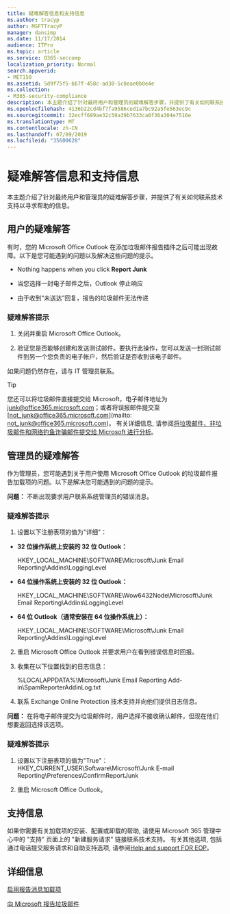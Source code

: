 ```yaml
---
title: 疑难解答信息和支持信息
ms.author: tracyp
author: MSFTTracyP
manager: dansimp
ms.date: 11/17/2014
audience: ITPro
ms.topic: article
ms.service: O365-seccomp
localization_priority: Normal
search.appverid:
- MET150
ms.assetid: 5d9f75f5-bb7f-458c-ad30-5c8eae0b0e4e
ms.collection:
- M365-security-compliance
description: 本主题介绍了针对最终用户和管理员的疑难解答步骤，并提供了有关如何联系技术支持以寻求帮助的信息。
ms.openlocfilehash: 4136b22cd4bf7fa9586ced1a7bc92a5fe563ec9c
ms.sourcegitcommit: 32ecff689ae32c59a39b7633ca0f36a304e7516e
ms.translationtype: MT
ms.contentlocale: zh-CN
ms.lasthandoff: 07/09/2019
ms.locfileid: "35600628"
---
```

# <a name="troubleshooting-and-support-information"></a>疑难解答信息和支持信息

本主题介绍了针对最终用户和管理员的疑难解答步骤，并提供了有关如何联系技术支持以寻求帮助的信息。
  
## <a name="troubleshooting-for-users"></a>用户的疑难解答

有时，您的 Microsoft Office Outlook 在添加垃圾邮件报告插件之后可能出现故障。以下是您可能遇到的问题以及解决这些问题的提示。 
  
- Nothing happens when you click **Report Junk**
    
- 当您选择一封电子邮件之后，Outlook 停止响应
    
- 由于收到“未送达”回复，报告的垃圾邮件无法传递
    
### <a name="troubleshooting-tip"></a>疑难解答提示

1. 关闭并重启 Microsoft Office Outlook。
    
2. 验证您是否能够创建和发送测试邮件。要执行此操作，您可以发送一封测试邮件到另一个您负责的电子帐户，然后验证是否收到该电子邮件。
    
如果问题仍然存在，请与 IT 管理员联系。
  
> [!TIP]
> 您还可以将垃圾邮件直接提交给 Microsoft，电子邮件地址为 [junk@office365.microsoft.com](mailto:junk@office365.microsoft.com)；或者将误报邮件提交至 [not_junk@office365.microsoft.com](mailto: not_junk@office365.microsoft.com)。 有关详细信息, 请参阅[将垃圾邮件、非垃圾邮件和网络钓鱼诈骗邮件提交给 Microsoft 进行分析](submit-spam-non-spam-and-phishing-scam-messages-to-microsoft-for-analysis.md)。 
  
## <a name="troubleshooting-for-administrators"></a>管理员的疑难解答

作为管理员，您可能遇到关于用户使用 Microsoft Office Outlook 的垃圾邮件报告加载项的问题。以下是解决您可能遇到的问题的提示。 
  
 **问题：** 不断出现要求用户联系系统管理员的错误消息。 
  
### <a name="troubleshooting-tip"></a>疑难解答提示

1. 设置以下注册表项的值为"详细"：
    
  - **32 位操作系统上安装的 32 位 Outlook：**
    
    HKEY_LOCAL_MACHINE\SOFTWARE\Microsoft\Junk Email Reporting\Addins\LoggingLevel
    
  - **64 位操作系统上安装的 32 位 Outlook：**
    
    HKEY_LOCAL_MACHINE\SOFTWARE\Wow6432Node\Microsoft\Junk Email Reporting\Addins\LoggingLevel
    
  - **64 位 Outlook（通常安装在 64 位操作系统上）：**
    
    HKEY_LOCAL_MACHINE\SOFTWARE\Microsoft\Junk Email Reporting\Addins\LoggingLevel
    
2. 重启 Microsoft Office Outlook 并要求用户在看到错误信息时回报。
    
3. 收集在以下位置找到的日志信息： 
    
    %LOCALAPPDATA%\Microsoft\Junk Email Reporting Add-in\SpamReporterAddinLog.txt
    
4. 联系 Exchange Online Protection 技术支持并向他们提供日志信息。 
    
 **问题：** 在将电子邮件提交为垃圾邮件时，用户选择不接收确认邮件，但现在他们想要返回选择该选项。 
  
### <a name="troubleshooting-tip"></a>疑难解答提示

1. 设置以下注册表项的值为"True"：HKEY_CURRENT_USER\Software\Microsoft\Junk E-mail Reporting\Preferences\ConfirmReportJunk
    
2. 重启 Microsoft Office Outlook。
    
## <a name="support-information"></a>支持信息

如果你需要有关加载项的安装、配置或卸载的帮助, 请使用 Microsoft 365 管理中心中的 "支持" 页面上的 "新建服务请求" 链接联系技术支持。 有关其他选项, 包括通过电话提交服务请求和自助支持选项, 请参阅[Help and support FOR EOP](eop/help-and-support-for-eop.md)。
  
## <a name="for-more-information"></a>详细信息

[启用报告消息加载项](https://support.office.com/article/4250c4bc-6102-420b-9e0a-a95064837676)
  
[向 Microsoft 报告垃圾邮件](report-junk-email-messages-to-microsoft.md)
  

